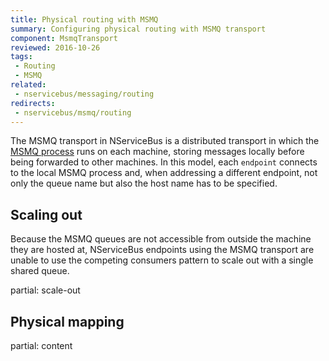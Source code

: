 ```yaml
---
title: Physical routing with MSMQ
summary: Configuring physical routing with MSMQ transport
component: MsmqTransport
reviewed: 2016-10-26
tags:
 - Routing
 - MSMQ
related:
 - nservicebus/messaging/routing
redirects:
 - nservicebus/msmq/routing
---
```


The MSMQ transport in NServiceBus is a distributed transport in which the [MSMQ process](https://msdn.microsoft.com/en-us/library/ms711472.aspx) runs on each machine, storing messages locally before being forwarded to other machines. In this model, each `endpoint` connects to the local MSMQ process and, when addressing a different endpoint, not only the queue name but also the host name has to be specified.


## Scaling out

Because the MSMQ queues are not accessible from outside the machine they are hosted at, NServiceBus endpoints using the MSMQ transport are unable to use the competing consumers pattern to scale out with a single shared queue. 

partial: scale-out


## Physical mapping

partial: content

